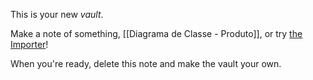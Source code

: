 This is your new *vault*.

Make a note of something, [[Diagrama de Classe - Produto]], or try [the Importer](https://help.obsidian.md/Plugins/Importer)!

When you're ready, delete this note and make the vault your own.